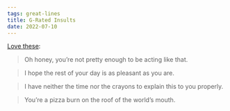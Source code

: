 ```yaml
---
tags: great-lines
title: G-Rated Insults
date: 2022-07-10
---
```


[Love these](https://ruinmyweek.com/funny/g-rated-insults/):

> Oh honey, you’re not pretty enough to be acting like that.

> I hope the rest of your day is as pleasant as you are.

> I have neither the time nor the crayons to explain this to you properly.

> You’re a pizza burn on the roof of the world’s mouth.
